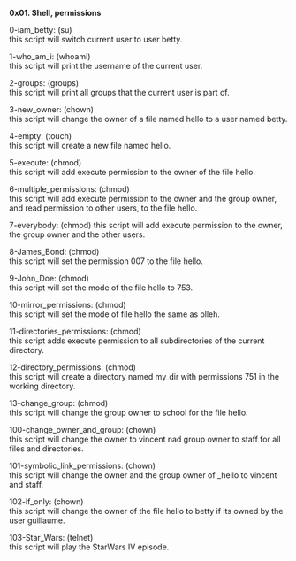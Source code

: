 **0x01. Shell, permissions**

0-iam_betty: (su)  
this script will switch current user to user betty.

1-who_am_i: (whoami)  
this script will print the username of the current user.

2-groups: (groups)  
this script will print all groups that the current user is part of.

3-new_owner: (chown)  
this script will change the owner of a file named hello to a user named betty.

4-empty: (touch)  
this script will create a new file named hello.

5-execute: (chmod)  
this script will add execute permission to the owner of the file hello.

6-multiple_permissions: (chmod)  
this script will add execute permission to the owner and the group owner, and read permission to other users, to the file hello.

7-everybody: (chmod)
this script will add execute permission to the owner, the group owner and the other users.

8-James_Bond: (chmod)  
this script will set the permission 007  to the file hello.

9-John_Doe: (chmod)  
this script will set the mode of the file hello to 753.

10-mirror_permissions: (chmod)  
this script will set the mode of file hello the same as olleh.

11-directories_permissions: (chmod)  
this script adds execute permission to all subdirectories of the current directory.

12-directory_permissions: (chmod)  
this script will create a directory named my_dir with permissions 751 in the working directory.

13-change_group: (chmod)  
this script will change the group owner to school for the file hello.

100-change_owner_and_group: (chown)  
this script will change the owner to vincent nad group owner to staff for all files and directories.

101-symbolic_link_permissions: (chown)  
this script will change the owner and the group owner of \_hello to vincent and staff.

102-if_only: (chown)  
this script will change the owner of the file hello to betty if its owned by the user guillaume.

103-Star_Wars: (telnet)  
this script will play the StarWars IV episode.

